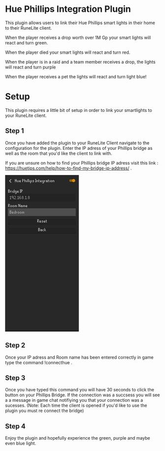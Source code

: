 # Hue Phillips Integration Plugin

This plugin allows users to link their Hue Phillips smart lights in their home to their RuneLite client.

When the player receives a drop worth over 1M Gp your smart lights will react and turn green.

When the player died your smart lights will react and turn red.

When the player is in a raid and a team member receives a drop, the lights will react and turn purple

When the player receives a pet the lights will react and turn light blue!

# Setup 

This plugin requires a little bit of setup in order to link your smartlights to your RuneLite client.

## Step 1

Once you have added the plugin to your RuneLite Client navigate to the configuration for the plugin. Enter the IP adress of your Phillips bridge as well as the room 
that you'd like the client to link with.

If you are unsure on how to find your Phillips bridge IP adress visit this link : https://huetips.com/help/how-to-find-my-bridge-ip-address/ .

![Config Menu](images/config.png)

## Step 2

Once your IP adress and Room name has been entered correctly in game type the command !connecthue .

## Step 3 

Once you have typed this command you will have 30 seconds to click the button on your Phillips Bridge. If the connection was a succsess you will see a a message in game chat notifiying you that your connection was a sucesses.
(Note: Each time the client is opened if you'd like to use the plugin you must re connect the bridge)

## Step 4

 Enjoy the plugin and hopefully experience the green, purple and maybe even blue light.


